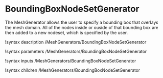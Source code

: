 # BoundingBoxNodeSetGenerator

The MeshGenerator allows the user to specify a bounding box that overlays the mesh domain. All of the nodes inside or ouside of that bounding box are then added to a new nodeset, which is specified by the user.

!syntax description /MeshGenerators/BoundingBoxNodeSetGenerator

!syntax parameters /MeshGenerators/BoundingBoxNodeSetGenerator

!syntax inputs /MeshGenerators/BoundingBoxNodeSetGenerator

!syntax children /MeshGenerators/BoundingBoxNodeSetGenerator
